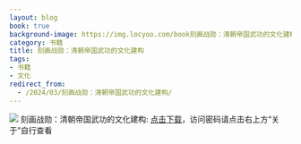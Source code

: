 ```yaml
---
layout: blog
book: true
background-image: https://img.locyoo.com/book刻画战勋：清朝帝国武功的文化建构.jpg
category: 书籍
title: 刻画战勋：清朝帝国武功的文化建构
tags:
- 书籍
- 文化
redirect_from:
  - /2024/03/刻画战勋：清朝帝国武功的文化建构/
---
```

![](https://img.locyoo.com/book刻画战勋：清朝帝国武功的文化建构.jpg)
刻画战勋：清朝帝国武功的文化建构: <a name = "ref1" href="https://url18.ctfile.com/f/50983618-1439916031-8cffde?p=3619">点击下载</a>，访问密码请点击右上方“关于”自行查看